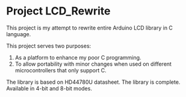 # Project LCD_Rewrite

This project is my attempt to rewrite entire Arduino LCD library in C language.

This project serves two purposes:
  1. As a platform to enhance my poor C programming.
  2. To allow portability with minor changes when used on different microcontrollers that only support C.
  
The library is based on HD44780U datasheet. The library is complete. Available in 4-bit and 8-bit modes.
